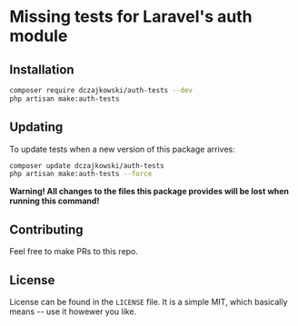 # Missing tests for Laravel's auth module
## Installation
```bash
composer require dczajkowski/auth-tests --dev
php artisan make:auth-tests
```

## Updating
To update tests when a new version of this package arrives:
```bash
composer update dczajkowski/auth-tests
php artisan make:auth-tests --force
```
**Warning! All changes to the files this package provides will be lost when running this command!**

## Contributing
Feel free to make PRs to this repo.

## License
License can be found in the `LICENSE` file. It is a simple MIT, which basically means -- use it howewer you like.
